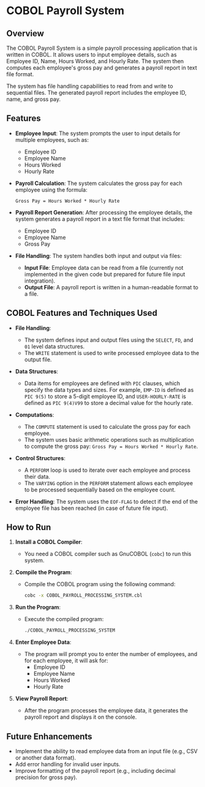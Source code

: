 # COBOL Payroll System

## Overview

The COBOL Payroll System is a simple payroll processing application that is written in COBOL. It allows users to input employee details, such as Employee ID, Name, Hours Worked, and Hourly Rate. The system then computes each employee's gross pay and generates a payroll report in text file format.

The system has file handling capabilities to read from and write to sequential files. The generated payroll report includes the employee ID, name, and gross pay.

## Features

- **Employee Input**: The system prompts the user to input details for multiple employees, such as:
  - Employee ID
  - Employee Name
  - Hours Worked
  - Hourly Rate
- **Payroll Calculation**: The system calculates the gross pay for each employee using the formula:
  
  `Gross Pay = Hours Worked * Hourly Rate`
  
- **Payroll Report Generation**: After processing the employee details, the system generates a payroll report in a text file format that includes:
  - Employee ID
  - Employee Name
  - Gross Pay
  
- **File Handling**: The system handles both input and output via files:
  - **Input File**: Employee data can be read from a file (currently not implemented in the given code but prepared for future file input integration).
  - **Output File**: A payroll report is written in a human-readable format to a file.

## COBOL Features and Techniques Used

- **File Handling**: 
  - The system defines input and output files using the `SELECT`, `FD`, and `01` level data structures.
  - The `WRITE` statement is used to write processed employee data to the output file.

- **Data Structures**:
  - Data items for employees are defined with `PIC` clauses, which specify the data types and sizes. For example, `EMP-ID` is defined as `PIC 9(5)` to store a 5-digit employee ID, and `USER-HOURLY-RATE` is defined as `PIC 9(4)V99` to store a decimal value for the hourly rate.

- **Computations**:
  - The `COMPUTE` statement is used to calculate the gross pay for each employee.
  - The system uses basic arithmetic operations such as multiplication to compute the gross pay: `Gross Pay = Hours Worked * Hourly Rate`.

- **Control Structures**:
  - A `PERFORM` loop is used to iterate over each employee and process their data.
  - The `VARYING` option in the `PERFORM` statement allows each employee to be processed sequentially based on the employee count.

- **Error Handling**:
  The system uses the `EOF-FLAG` to detect if the end of the employee file has been reached (in case of future file input).

## How to Run

1. **Install a COBOL Compiler**:
   - You need a COBOL compiler such as GnuCOBOL (`cobc`) to run this system.

2. **Compile the Program**:
   - Compile the COBOL program using the following command:
     ```bash
     cobc -x COBOL_PAYROLL_PROCESSING_SYSTEM.cbl
     ```

3. **Run the Program**:
   - Execute the compiled program:
     ```bash
     ./COBOL_PAYROLL_PROCESSING_SYSTEM
     ```

4. **Enter Employee Data**:
   - The program will prompt you to enter the number of employees, and for each employee, it will ask for:
     - Employee ID
     - Employee Name
     - Hours Worked
     - Hourly Rate

5. **View Payroll Report**:
   - After the program processes the employee data, it generates the payroll report and displays it on the console.

## Future Enhancements

- Implement the ability to read employee data from an input file (e.g., CSV or another data format).
- Add error handling for invalid user inputs.
- Improve formatting of the payroll report (e.g., including decimal precision for gross pay).


